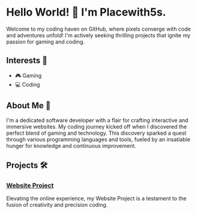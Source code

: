 # Hello World! 👋 I'm Placewith5s.

Welcome to my coding haven on GitHub, where pixels converge with code and adventures unfold! I'm actively seeking thrilling projects that ignite my passion for gaming and coding.

## Interests 🚀

- 🎮 Gaming
- 💻 Coding

## About Me 🌟

I'm a dedicated software developer with a flair for crafting interactive and immersive websites. My coding journey kicked off when I discovered the perfect blend of gaming and technology. This discovery sparked a quest through various programming languages and tools, fueled by an insatiable hunger for knowledge and continuous improvement.

## Projects 🛠️

### [Website Project](https://github.com/Placewith5s/Website)

Elevating the online experience, my Website Project is a testament to the fusion of creativity and precision coding.
